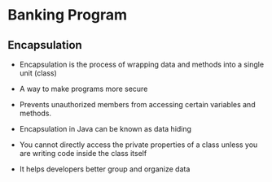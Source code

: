 # Banking Program

## Encapsulation

* Encapsulation is the process of wrapping data and methods into a single unit (class)

* A way to make programs more secure

* Prevents unauthorized members from accessing certain variables and methods.

* Encapsulation in Java can be known as data hiding

* You cannot directly access the private properties of a class unless you are writing code inside the class itself

* It helps developers better group and organize data